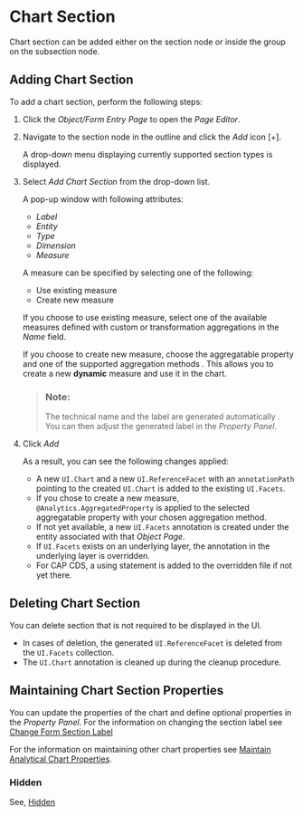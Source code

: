 <!-- loio3bf8025da58d49b0a03713a84cf347c0 -->

# Chart Section

Chart section can be added either on the section node or inside the group on the subsection node.



<a name="loio3bf8025da58d49b0a03713a84cf347c0__section_m2x_tjt_g5b"/>

## Adding Chart Section

To add a chart section, perform the following steps:

1.  Click the *Object/Form Entry Page* to open the *Page Editor*.
2.  Navigate to the section node in the outline and click the *Add* icon [\+\].

    A drop-down menu displaying currently supported section types is displayed.

3.  Select *Add Chart Section* from the drop-down list.

    A pop-up window with following attributes:

    -   *Label*
    -   *Entity*
    -   *Type*
    -   *Dimension*
    -   *Measure*

    A measure can be specified by selecting one of the following:

    -   Use existing measure
    -   Create new measure

    If you choose to use existing measure, select one of the available measures defined with custom or transformation aggregations in the *Name* field.

    If you choose to create new measure, choose the aggregatable property and one of the supported aggregation methods . This allows you to create a new **dynamic** measure and use it in the chart.

    > ### Note:  
    > The technical name and the label are generated automatically . You can then adjust the generated label in the *Property Panel*.

4.  Click *Add*

    As a result, you can see the following changes applied:

    -   A new `UI.Chart` and a new `UI.ReferenceFacet` with an `annotationPath` pointing to the created `UI.Chart` is added to the existing `UI.Facets`.
    -   If you chose to create a new measure, `@Analytics.AggregatedProperty` is applied to the selected aggregatable property with your chosen aggregation method.
    -   If not yet available, a new `UI.Facets` annotation is created under the entity associated with that *Object Page*.
    -   If `UI.Facets` exists on an underlying layer, the annotation in the underlying layer is overridden.
    -   For CAP CDS, a using statement is added to the overridden file if not yet there.




<a name="loio3bf8025da58d49b0a03713a84cf347c0__section_nvy_xjz_g5b"/>

## Deleting Chart Section

You can delete section that is not required to be displayed in the UI.

-   In cases of deletion, the generated `UI.ReferenceFacet` is deleted from the `UI.Facets` collection.
-   The `UI.Chart` annotation is cleaned up during the cleanup procedure.



<a name="loio3bf8025da58d49b0a03713a84cf347c0__section_rdb_prj_35b"/>

## Maintaining Chart Section Properties

You can update the properties of the chart and define optional properties in the *Property Panel*. For the information on changing the section label see [Change Form Section Label](form-section-4102b3d.md#loio4102b3d63d9047c881108e6f0caae15e__changeformsectionlabel)

For the information on maintaining other chart properties see [Maintain Analytical Chart Properties](analytical-chart-9c086ec.md#loio9c086ecaace540be83b0e50101244e78__analyticalchartproperties).



### Hidden

See, [Hidden](appendix-457f2e9.md#loiof7ad71792a0044d6b6172f078827bdc0)

